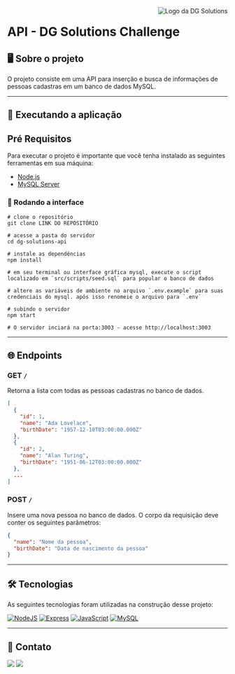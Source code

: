 <a href="https://dgsolutions.com.br/" target="_blank">
  <img src="https://dgsolutions.com.br/wp-content/uploads/2021/04/logo-dg-solutions-branca.png.webp" alt="Logo da DG Solutions" align="right">
</a>

# API - DG Solutions Challenge

## 🖥 Sobre o projeto

O projeto consiste em uma API para inserção e busca de informações de pessoas cadastras em um banco de dados MySQL.

---

## 🚀 Executando a aplicação

## **Pré Requisitos**

Para executar o projeto é importante que você tenha instalado as seguintes ferramentas em sua máquina:

* [Node.js](https://nodejs.org/en/)
* [MySQL Server](https://dev.mysql.com/doc/refman/8.0/en/)

### **🎲️ Rodando a interface**

~~~
# clone o repositório
git clone LINK DO REPOSITÓRIO

# acesse a pasta do servidor
cd dg-solutions-api

# instale as dependências
npm install

# em seu terminal ou interface gráfica mysql, execute o script localizado em `src/scripts/seed.sql` para popular o banco de dados

# altere as variáveis de ambiente no arquivo `.env.example` para suas credenciais do mysql. após isso renomeie o arquivo para `.env`

# subindo o servidor
npm start

# O servidor inciará na porta:3003 - acesse http://localhost:3003
~~~

---
## 🌐 Endpoints 

### GET `/`

Retorna a lista com todas as pessoas cadastras no banco de dados. 


```json
[
  {
    "id": 1,
    "name": "Ada Lovelace",
    "birthDate": "1957-12-10T03:00:00.000Z"
  },
  {
    "id": 2,
    "name": "Alan Turing",
    "birthDate": "1951-06-12T03:00:00.000Z"
  },
  ...
]
```

### POST `/`
Insere uma nova pessoa no banco de dados. O corpo da requisição deve conter os seguintes parâmetros:

```json
{
  "name": "Nome da pessoa",
  "birthDate": "Data de nascimento da pessoa" 
}
```

---
## 🛠️ Tecnologias
As seguintes tecnologias foram utilizadas na construção desse projeto:

[![NodeJS](https://img.shields.io/badge/node.js-6DA55F?style=for-the-badge&logo=node.js&logoColor=white&color=17366f)](https://nodejs.org/en/)
[![Express](https://img.shields.io/badge/express.js-%23404d59.svg?style=for-the-badge&logo=express&logoColor=%white&color=17366f)](https://expressjs.com/pt-br/)
[![JavaScript](https://img.shields.io/badge/javascript-%23323330.svg?style=for-the-badge&logo=javascript&logoColor=fff&color=17366f)](https://developer.mozilla.org/pt-BR/docs/Web/JavaScript)
[![MySQL](https://img.shields.io/badge/mysql-%2300f.svg?style=for-the-badge&logo=mysql&logoColor=white&color=17366f)](https://www.mysql.com/)

---

## 📧 Contato
[![](https://img.shields.io/badge/LinkedIn-0077B5?style=for-the-badge&logo=linkedin&logoColor=white&color=17366F)](https://www.linkedin.com/in/matheuscarvalhoscm/)
[![](https://img.shields.io/badge/Gmail-D14836?style=for-the-badge&logo=gmail&logoColor=white&color=17366F)](mailtto:matheuscarvalhoscm@gmail.com)
